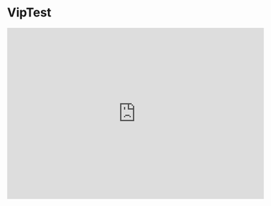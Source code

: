 # VipTest


<iframe style="width:100%;height:auto;min-width:600px;min-height:400px;" src="https://star-history.com/embed?secret=Z2hwX3k0R3c1c2p5WkFTN1JubjlpTTViWU5TalNsMkNQZTM2b0ZoYQ==#cheng000/VipTest&Date" frameBorder="0"></iframe>

